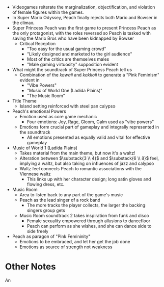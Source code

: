 - Videogames reiterate the marginalization, objectification, and violation of female figures within the games.
- In Super Mario Odyssey, Peach finally rejects both Mario and Bowser in the climax.
- Super Princess Peach was the first game to present Princess Peach as the only protagonist, with the roles reversed so Peach is tasked with saving the Mario Bros who have been kidnapped by Bowser
	- Critical Reception
		- "Too easy for the usual gaming crowd"
		- "Likely designed and marketed to the girl audience"
		- Most of the critics are themselves males
		- "Male gaming virtuosity" supposition evident
- What might the soundtrack of Super Princess Peach tell us
	- Combination of the *kawaii* and *kakkoii* to generate a "Pink Feminism" evident in
		- "Vibe Powers"
		- "Music of World One (Ladida Plains)"
		- "The Music Room"
- Title Theme
	- Island setting reinforced with steel pan calypso
- Peach's emotional Powers
	- Emotion used as core game mechanic
		- Four emotions: Joy, Rage, Gloom, Calm used as "vibe powers"
	- Emotions form crucial part of gameplay and integrally represented in the soundtrack
		- All emotions presented as equally valid and vital for effective gameplay
- Music of World 1 (Ladida Plains)
	- Takes material from the main theme, but now it's a waltz!
	- Alteration between $\substack{3 \\ 4}$ and $\substack{6 \\ 8}$ feel, implying a waltz, but also taking on influences of jazz and calypso
	- Waltz feel connects Peach to romantic associations with the Viennese waltz
		- This links up with her character design; long satin gloves and flowing dress, etc.
- Music Room
	- Area to listen back to any part of the game's music
	- Peach as the lead singer of a rock band
		- The more tracks the player collects, the larger the backing singers group gets
	- Music Room soundtrack 2 takes inspiration from funk and disco
		- Female sexuality empowered through allusions to dancefloor
		- Peach can perform as she wishes, and she can dance side to side freely
- Peach as paragon of "Pink Femininity"
	- Emotions to be embraced, and let her get the job done
	- Emotions as source of strength not weakness

# Other Notes

An